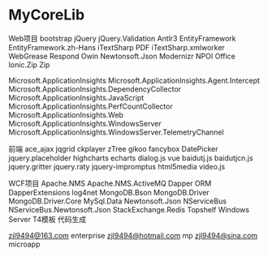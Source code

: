 # MyCoreLib
Web项目
bootstrap
jQuery
jQuery.Validation
Antlr3
EntityFramework
EntityFramework.zh-Hans
iTextSharp                  PDF
iTextSharp.xmlworker
WebGrease
Respond
Owin
Newtonsoft.Json
Modernizr
NPOI                        Office
Ionic.Zip                   Zip

Microsoft.ApplicationInsights
Microsoft.ApplicationInsights.Agent.Intercept
Microsoft.ApplicationInsights.DependencyCollector
Microsoft.ApplicationInsights.JavaScript
Microsoft.ApplicationInsights.PerfCountCollector
Microsoft.ApplicationInsights.Web
Microsoft.ApplicationInsights.WindowsServer
Microsoft.ApplicationInsights.WindowsServer.TelemetryChannel


前端
ace_ajax
jqgrid
ckplayer
zTree
gikoo
fancybox
DatePicker
jquery.placeholder
highcharts
echarts
dialog.js
vue
baidutj.js
baidutjcn.js
jquery.gritter
jquery.raty
jquery-impromptus
html5media
video.js


WCF项目
Apache.NMS
Apache.NMS.ActiveMQ
Dapper                          ORM
DapperExtensions
log4net
MongoDB.Bson
MongoDB.Driver
MongoDB.Driver.Core
MySql.Data
Newtonsoft.Json
NServiceBus
NServiceBus.Newtonsoft.Json
StackExchange.Redis
Topshelf                        Windows Server
T4模板                            代码生成




zjl9494@163.com enterprise
zjl9494@hotmail.com mp
zjl9494@sina.com microapp
